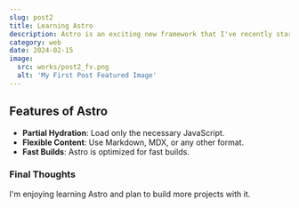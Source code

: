 ```yaml
---
slug: post2
title: Learning Astro
description: Astro is an exciting new framework that I've recently started learning. It’s fast, flexible, and developer-friendly.
category: web
date: 2024-02-15
image:
  src: works/post2_fv.png
  alt: 'My First Post Featured Image'
---
```


## Features of Astro

- **Partial Hydration**: Load only the necessary JavaScript.
- **Flexible Content**: Use Markdown, MDX, or any other format.
- **Fast Builds**: Astro is optimized for fast builds.

### Final Thoughts

I'm enjoying learning Astro and plan to build more projects with it.
